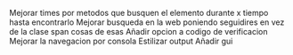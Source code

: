 Mejorar times por metodos que busquen el elemento durante x tiempo hasta encontrarlo
Mejorar busqueda en la web poniendo seguidires en vez de la clase span cosas de esas
Añadir opcion a codigo de verificacion
Mejorar la navegacion por consola
Estilizar output
Añadir gui